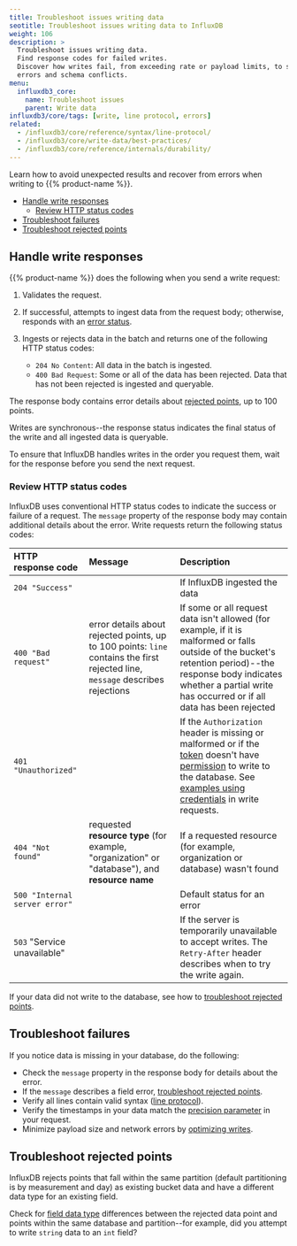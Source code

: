 ```yaml
---
title: Troubleshoot issues writing data
seotitle: Troubleshoot issues writing data to InfluxDB
weight: 106
description: >
  Troubleshoot issues writing data.
  Find response codes for failed writes.
  Discover how writes fail, from exceeding rate or payload limits, to syntax
  errors and schema conflicts.
menu:
  influxdb3_core:
    name: Troubleshoot issues
    parent: Write data
influxdb3/core/tags: [write, line protocol, errors]
related:
  - /influxdb3/core/reference/syntax/line-protocol/
  - /influxdb3/core/write-data/best-practices/
  - /influxdb3/core/reference/internals/durability/
---
```


Learn how to avoid unexpected results and recover from errors when writing to
{{% product-name %}}.

- [Handle write responses](#handle-write-responses)
  - [Review HTTP status codes](#review-http-status-codes)
- [Troubleshoot failures](#troubleshoot-failures)
- [Troubleshoot rejected points](#troubleshoot-rejected-points)

## Handle write responses

{{% product-name %}} does the following when you send a write request:

1.  Validates the request.
2.  If successful, attempts to ingest data from the request body; otherwise,
    responds with an [error status](#review-http-status-codes).
3.  Ingests or rejects data in the batch and returns one of the following HTTP
    status codes:

    - `204 No Content`: All data in the batch is ingested.
    - `400 Bad Request`: Some or all of the data has been rejected.
      Data that has not been rejected is ingested and queryable.

The response body contains error details about
[rejected points](#troubleshoot-rejected-points), up to 100 points.

Writes are synchronous--the response status indicates the final status of the
write and all ingested data is queryable.

To ensure that InfluxDB handles writes in the order you request them,
wait for the response before you send the next request.

### Review HTTP status codes

InfluxDB uses conventional HTTP status codes to indicate the success or failure of a request.
The `message` property of the response body may contain additional details about the error.
Write requests return the following status codes:

| HTTP response code              | Message                                                                 | Description    |
| :-------------------------------| :---------------------------------------------------------------        | :------------- |
| `204 "Success"`                 |                                                                         | If InfluxDB ingested the data |
| `400 "Bad request"`             | error details about rejected points, up to 100 points: `line` contains the first rejected line, `message` describes rejections | If some or all request data isn't allowed (for example, if it is malformed or falls outside of the bucket's retention period)--the response body indicates whether a partial write has occurred or if all data has been rejected |
| `401 "Unauthorized"`            |                                                                         | If the `Authorization` header is missing or malformed or if the [token](/influxdb3/core/admin/tokens/) doesn't have [permission](/influxdb3/core/reference/cli/influxctl/token/create/#examples) to write to the database. See [examples using credentials](/influxdb3/core/get-started/write/#write-line-protocol-to-influxdb) in write requests. |
| `404 "Not found"`               | requested **resource type** (for example, "organization" or "database"), and **resource name**     | If a requested resource (for example, organization or database) wasn't found |
| `500 "Internal server error"`   |                                                                         | Default status for an error |
| `503` "Service unavailable"     |                                                                         | If the server is temporarily unavailable to accept writes. The `Retry-After` header describes when to try the write again.

If your data did not write to the database, see how to [troubleshoot rejected points](#troubleshoot-rejected-points).

## Troubleshoot failures

If you notice data is missing in your database, do the following:

- Check the `message` property in the response body for details about the error.
- If the `message` describes a field error, [troubleshoot rejected points](#troubleshoot-rejected-points).
- Verify all lines contain valid syntax ([line protocol](/influxdb3/core/reference/syntax/line-protocol/)).
- Verify the timestamps in your data match the [precision parameter](/influxdb3/core/reference/glossary/#precision) in your request.
- Minimize payload size and network errors by [optimizing writes](/influxdb3/core/write-data/best-practices/optimize-writes/).

## Troubleshoot rejected points

InfluxDB rejects points that fall within the same partition (default partitioning
is by measurement and day) as existing bucket data and have a different data type
for an existing field.

Check for [field data type](/influxdb3/core/reference/syntax/line-protocol/#data-types-and-format)
differences between the rejected data point and points within the same database
and partition--for example, did you attempt to write `string` data to an `int` field?

